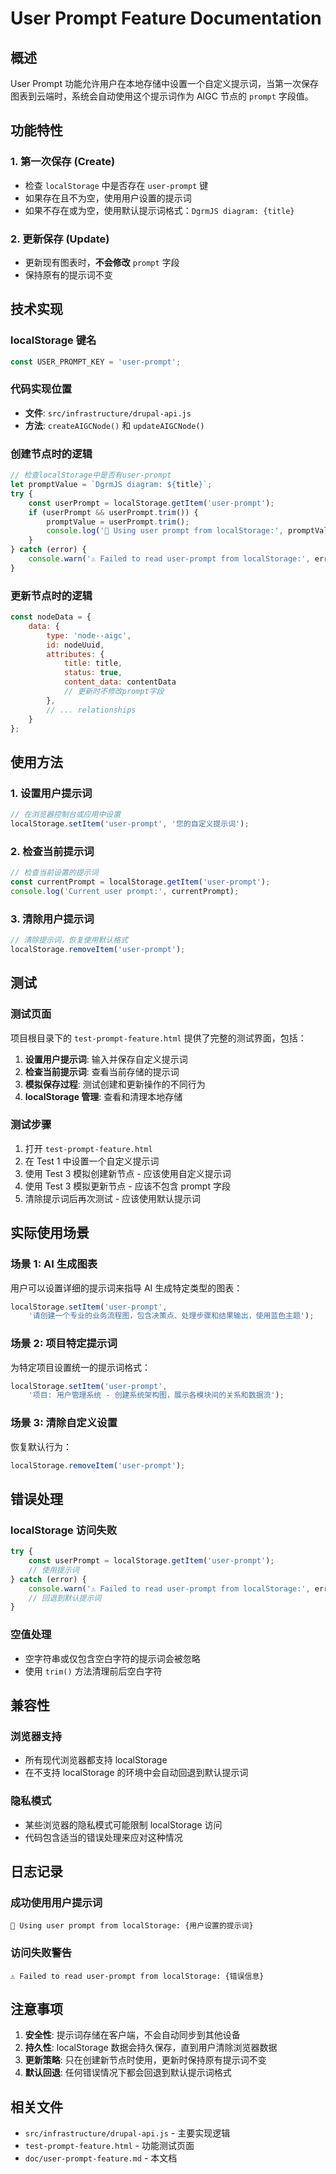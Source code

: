 # User Prompt Feature Documentation

## 概述

User Prompt 功能允许用户在本地存储中设置一个自定义提示词，当第一次保存图表到云端时，系统会自动使用这个提示词作为 AIGC 节点的 `prompt` 字段值。

## 功能特性

### 1. 第一次保存 (Create)
- 检查 `localStorage` 中是否存在 `user-prompt` 键
- 如果存在且不为空，使用用户设置的提示词
- 如果不存在或为空，使用默认提示词格式：`DgrmJS diagram: {title}`

### 2. 更新保存 (Update)
- 更新现有图表时，**不会修改** `prompt` 字段
- 保持原有的提示词不变

## 技术实现

### localStorage 键名
```javascript
const USER_PROMPT_KEY = 'user-prompt';
```

### 代码实现位置
- **文件**: `src/infrastructure/drupal-api.js`
- **方法**: `createAIGCNode()` 和 `updateAIGCNode()`

### 创建节点时的逻辑
```javascript
// 检查localStorage中是否有user-prompt
let promptValue = `DgrmJS diagram: ${title}`;
try {
    const userPrompt = localStorage.getItem('user-prompt');
    if (userPrompt && userPrompt.trim()) {
        promptValue = userPrompt.trim();
        console.log('📝 Using user prompt from localStorage:', promptValue);
    }
} catch (error) {
    console.warn('⚠️ Failed to read user-prompt from localStorage:', error);
}
```

### 更新节点时的逻辑
```javascript
const nodeData = {
    data: {
        type: 'node--aigc',
        id: nodeUuid,
        attributes: {
            title: title,
            status: true,
            content_data: contentData
            // 更新时不修改prompt字段
        },
        // ... relationships
    }
};
```

## 使用方法

### 1. 设置用户提示词
```javascript
// 在浏览器控制台或应用中设置
localStorage.setItem('user-prompt', '您的自定义提示词');
```

### 2. 检查当前提示词
```javascript
// 检查当前设置的提示词
const currentPrompt = localStorage.getItem('user-prompt');
console.log('Current user prompt:', currentPrompt);
```

### 3. 清除用户提示词
```javascript
// 清除提示词，恢复使用默认格式
localStorage.removeItem('user-prompt');
```

## 测试

### 测试页面
项目根目录下的 `test-prompt-feature.html` 提供了完整的测试界面，包括：

1. **设置用户提示词**: 输入并保存自定义提示词
2. **检查当前提示词**: 查看当前存储的提示词
3. **模拟保存过程**: 测试创建和更新操作的不同行为
4. **localStorage 管理**: 查看和清理本地存储

### 测试步骤
1. 打开 `test-prompt-feature.html`
2. 在 Test 1 中设置一个自定义提示词
3. 使用 Test 3 模拟创建新节点 - 应该使用自定义提示词
4. 使用 Test 3 模拟更新节点 - 应该不包含 prompt 字段
5. 清除提示词后再次测试 - 应该使用默认提示词

## 实际使用场景

### 场景 1: AI 生成图表
用户可以设置详细的提示词来指导 AI 生成特定类型的图表：
```javascript
localStorage.setItem('user-prompt', 
    '请创建一个专业的业务流程图，包含决策点、处理步骤和结果输出，使用蓝色主题');
```

### 场景 2: 项目特定提示词
为特定项目设置统一的提示词格式：
```javascript
localStorage.setItem('user-prompt', 
    '项目: 用户管理系统 - 创建系统架构图，展示各模块间的关系和数据流');
```

### 场景 3: 清除自定义设置
恢复默认行为：
```javascript
localStorage.removeItem('user-prompt');
```

## 错误处理

### localStorage 访问失败
```javascript
try {
    const userPrompt = localStorage.getItem('user-prompt');
    // 使用提示词
} catch (error) {
    console.warn('⚠️ Failed to read user-prompt from localStorage:', error);
    // 回退到默认提示词
}
```

### 空值处理
- 空字符串或仅包含空白字符的提示词会被忽略
- 使用 `trim()` 方法清理前后空白字符

## 兼容性

### 浏览器支持
- 所有现代浏览器都支持 localStorage
- 在不支持 localStorage 的环境中会自动回退到默认提示词

### 隐私模式
- 某些浏览器的隐私模式可能限制 localStorage 访问
- 代码包含适当的错误处理来应对这种情况

## 日志记录

### 成功使用用户提示词
```
📝 Using user prompt from localStorage: {用户设置的提示词}
```

### 访问失败警告
```
⚠️ Failed to read user-prompt from localStorage: {错误信息}
```

## 注意事项

1. **安全性**: 提示词存储在客户端，不会自动同步到其他设备
2. **持久性**: localStorage 数据会持久保存，直到用户清除浏览器数据
3. **更新策略**: 只在创建新节点时使用，更新时保持原有提示词不变
4. **默认回退**: 任何错误情况下都会回退到默认提示词格式

## 相关文件

- `src/infrastructure/drupal-api.js` - 主要实现逻辑
- `test-prompt-feature.html` - 功能测试页面
- `doc/user-prompt-feature.md` - 本文档 